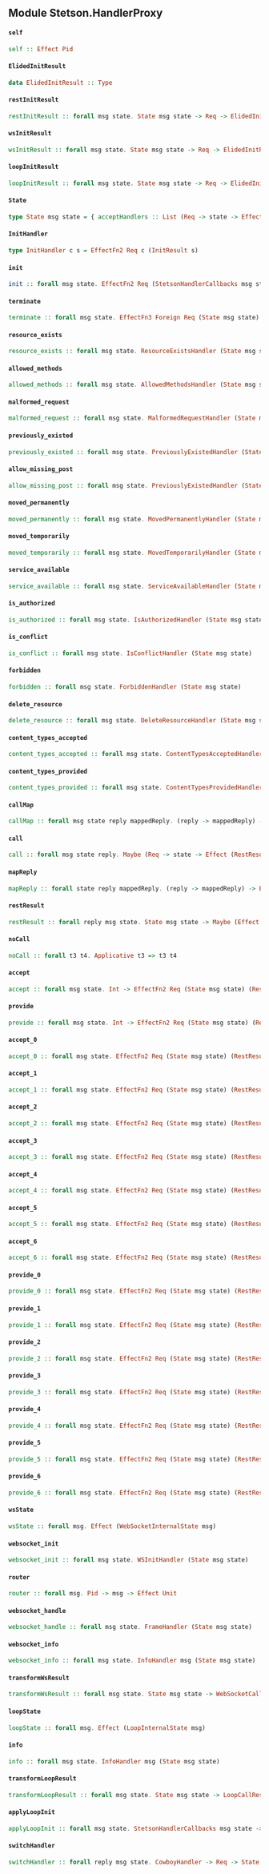 ## Module Stetson.HandlerProxy

#### `self`

``` purescript
self :: Effect Pid
```

#### `ElidedInitResult`

``` purescript
data ElidedInitResult :: Type
```

#### `restInitResult`

``` purescript
restInitResult :: forall msg state. State msg state -> Req -> ElidedInitResult
```

#### `wsInitResult`

``` purescript
wsInitResult :: forall msg state. State msg state -> Req -> ElidedInitResult
```

#### `loopInitResult`

``` purescript
loopInitResult :: forall msg state. State msg state -> Req -> ElidedInitResult
```

#### `State`

``` purescript
type State msg state = { acceptHandlers :: List (Req -> state -> Effect (RestResult Boolean state)), handler :: StetsonHandlerCallbacks msg state, innerState :: state, provideHandlers :: List (Req -> state -> Effect (RestResult String state)) }
```

#### `InitHandler`

``` purescript
type InitHandler c s = EffectFn2 Req c (InitResult s)
```

#### `init`

``` purescript
init :: forall msg state. EffectFn2 Req (StetsonHandlerCallbacks msg state) ElidedInitResult
```

#### `terminate`

``` purescript
terminate :: forall msg state. EffectFn3 Foreign Req (State msg state) Atom
```

#### `resource_exists`

``` purescript
resource_exists :: forall msg state. ResourceExistsHandler (State msg state)
```

#### `allowed_methods`

``` purescript
allowed_methods :: forall msg state. AllowedMethodsHandler (State msg state)
```

#### `malformed_request`

``` purescript
malformed_request :: forall msg state. MalformedRequestHandler (State msg state)
```

#### `previously_existed`

``` purescript
previously_existed :: forall msg state. PreviouslyExistedHandler (State msg state)
```

#### `allow_missing_post`

``` purescript
allow_missing_post :: forall msg state. PreviouslyExistedHandler (State msg state)
```

#### `moved_permanently`

``` purescript
moved_permanently :: forall msg state. MovedPermanentlyHandler (State msg state)
```

#### `moved_temporarily`

``` purescript
moved_temporarily :: forall msg state. MovedTemporarilyHandler (State msg state)
```

#### `service_available`

``` purescript
service_available :: forall msg state. ServiceAvailableHandler (State msg state)
```

#### `is_authorized`

``` purescript
is_authorized :: forall msg state. IsAuthorizedHandler (State msg state)
```

#### `is_conflict`

``` purescript
is_conflict :: forall msg state. IsConflictHandler (State msg state)
```

#### `forbidden`

``` purescript
forbidden :: forall msg state. ForbiddenHandler (State msg state)
```

#### `delete_resource`

``` purescript
delete_resource :: forall msg state. DeleteResourceHandler (State msg state)
```

#### `content_types_accepted`

``` purescript
content_types_accepted :: forall msg state. ContentTypesAcceptedHandler (State msg state)
```

#### `content_types_provided`

``` purescript
content_types_provided :: forall msg state. ContentTypesProvidedHandler (State msg state)
```

#### `callMap`

``` purescript
callMap :: forall msg state reply mappedReply. (reply -> mappedReply) -> Maybe (Req -> state -> Effect (RestResult reply state)) -> Req -> (State msg state) -> Effect (RestResult mappedReply (State msg state))
```

#### `call`

``` purescript
call :: forall msg state reply. Maybe (Req -> state -> Effect (RestResult reply state)) -> Req -> State msg state -> Effect (RestResult reply (State msg state))
```

#### `mapReply`

``` purescript
mapReply :: forall state reply mappedReply. (reply -> mappedReply) -> Effect (RestResult reply state) -> Effect (RestResult mappedReply state)
```

#### `restResult`

``` purescript
restResult :: forall reply msg state. State msg state -> Maybe (Effect (RestResult reply state)) -> Effect (RestResult reply (State msg state))
```

#### `noCall`

``` purescript
noCall :: forall t3 t4. Applicative t3 => t3 t4
```

#### `accept`

``` purescript
accept :: forall msg state. Int -> EffectFn2 Req (State msg state) (RestResult Boolean (State msg state))
```

#### `provide`

``` purescript
provide :: forall msg state. Int -> EffectFn2 Req (State msg state) (RestResult String (State msg state))
```

#### `accept_0`

``` purescript
accept_0 :: forall msg state. EffectFn2 Req (State msg state) (RestResult Boolean (State msg state))
```

#### `accept_1`

``` purescript
accept_1 :: forall msg state. EffectFn2 Req (State msg state) (RestResult Boolean (State msg state))
```

#### `accept_2`

``` purescript
accept_2 :: forall msg state. EffectFn2 Req (State msg state) (RestResult Boolean (State msg state))
```

#### `accept_3`

``` purescript
accept_3 :: forall msg state. EffectFn2 Req (State msg state) (RestResult Boolean (State msg state))
```

#### `accept_4`

``` purescript
accept_4 :: forall msg state. EffectFn2 Req (State msg state) (RestResult Boolean (State msg state))
```

#### `accept_5`

``` purescript
accept_5 :: forall msg state. EffectFn2 Req (State msg state) (RestResult Boolean (State msg state))
```

#### `accept_6`

``` purescript
accept_6 :: forall msg state. EffectFn2 Req (State msg state) (RestResult Boolean (State msg state))
```

#### `provide_0`

``` purescript
provide_0 :: forall msg state. EffectFn2 Req (State msg state) (RestResult String (State msg state))
```

#### `provide_1`

``` purescript
provide_1 :: forall msg state. EffectFn2 Req (State msg state) (RestResult String (State msg state))
```

#### `provide_2`

``` purescript
provide_2 :: forall msg state. EffectFn2 Req (State msg state) (RestResult String (State msg state))
```

#### `provide_3`

``` purescript
provide_3 :: forall msg state. EffectFn2 Req (State msg state) (RestResult String (State msg state))
```

#### `provide_4`

``` purescript
provide_4 :: forall msg state. EffectFn2 Req (State msg state) (RestResult String (State msg state))
```

#### `provide_5`

``` purescript
provide_5 :: forall msg state. EffectFn2 Req (State msg state) (RestResult String (State msg state))
```

#### `provide_6`

``` purescript
provide_6 :: forall msg state. EffectFn2 Req (State msg state) (RestResult String (State msg state))
```

#### `wsState`

``` purescript
wsState :: forall msg. Effect (WebSocketInternalState msg)
```

#### `websocket_init`

``` purescript
websocket_init :: forall msg state. WSInitHandler (State msg state)
```

#### `router`

``` purescript
router :: forall msg. Pid -> msg -> Effect Unit
```

#### `websocket_handle`

``` purescript
websocket_handle :: forall msg state. FrameHandler (State msg state)
```

#### `websocket_info`

``` purescript
websocket_info :: forall msg state. InfoHandler msg (State msg state)
```

#### `transformWsResult`

``` purescript
transformWsResult :: forall msg state. State msg state -> WebSocketCallResult state -> Effect (CallResult (State msg state))
```

#### `loopState`

``` purescript
loopState :: forall msg. Effect (LoopInternalState msg)
```

#### `info`

``` purescript
info :: forall msg state. InfoHandler msg (State msg state)
```

#### `transformLoopResult`

``` purescript
transformLoopResult :: forall msg state. State msg state -> LoopCallResult state -> Effect (InfoResult (State msg state))
```

#### `applyLoopInit`

``` purescript
applyLoopInit :: forall msg state. StetsonHandlerCallbacks msg state -> Req -> state -> Effect state
```

#### `switchHandler`

``` purescript
switchHandler :: forall reply msg state. CowboyHandler -> Req -> State msg state -> Effect (RestResult reply (State msg state))
```



